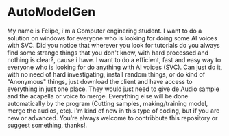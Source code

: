 # AutoModelGen
My name is Felipe, i'm a Computer enginering student. I want to do a solution on windows for everyone who is looking for doing some AI voices with SVC.
Did you notice that wherever you look for tutorials do you always find some strange things that you don't know, with hard processed and nothing is clear?, cause i have.
I want to do a efficient, fast and easy way to everyone who is looking for do anything with AI voices (SVC). Can just do it, with no need of hard investigating, install random things, or do kind of "Anonymous"
things, just download the client and have access to everything in just one place.
They would just need to give de Audio sample and the acapella or voice to merge. Everything else will be done automatically by the program (Cutting samples, making/training model, merge the audios, etc).
i'm kind of new in this type of coding, but if you are new or advanced. You're always welcome to contribbute this repository or suggest something, thanks!. 
